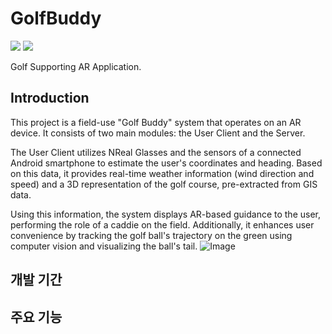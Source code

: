 # GolfBuddy
<div align="left">
	<img src="https://img.shields.io/badge/Android-3DDC84?style=flat&logo=Java&logoColor=white" />
	<img src="https://img.shields.io/badge/unity-%23000000.svg?style=flat&logo=Java&logoColor=black" />
</div>

Golf Supporting AR Application.

## Introduction
This project is a field-use "Golf Buddy" system that operates on an AR device.
It consists of two main modules: the User Client and the Server.

The User Client utilizes NReal Glasses and the sensors of a connected Android smartphone to estimate the user's coordinates and heading. Based on this data, it provides real-time weather information (wind direction and speed) and a 3D representation of the golf course, pre-extracted from GIS data.

Using this information, the system displays AR-based guidance to the user, performing the role of a caddie on the field. Additionally, it enhances user convenience by tracking the golf ball's trajectory on the green using computer vision and visualizing the ball's tail.
![Image](https://github.com/user-attachments/assets/06fb2b99-d28c-4568-9395-3564b7ba093c)


## 개발 기간

## 주요 기능
